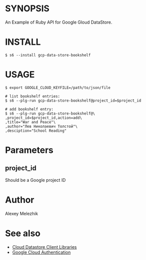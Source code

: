 # SYNOPSIS

An Example of Ruby API for Google Gloud DataStore.


# INSTALL


    $ s6 --install gcp-data-store-bookshelf


# USAGE

    $ export GOOGLE_CLOUD_KEYFILE=/path/to/json/file

    # list bookshelf entries:
    $ s6 --plg-run gcp-data-store-bookshelf@project_id=$project_id

    # add bookshelf entry:
    $ s6 --plg-run gcp-data-store-bookshelf@\
    ,project_id=$project_id,action=add\
    ,title="War and Peace"\
    ,author="Лев Николаевич Толстой"\
    ,desciption="School Reading"

# Parameters

## project_id

Should be a Google project ID


# Author

Alexey Melezhik

# See also

* [Cloud Datastore Client Libraries](https://cloud.google.com/datastore/docs/reference/libraries)
* [Google Cloud Authentication](http://googlecloudplatform.github.io/google-cloud-ruby/#/docs/google-cloud/v0.44.0/guides/authentication)

